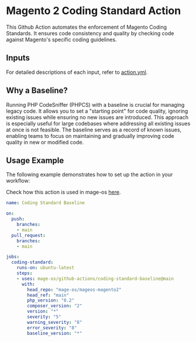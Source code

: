 # Magento 2 Coding Standard Action

This Github Action automates the enforcement of Magento Coding Standards. It ensures code consistency and quality by checking code against Magento's specific coding guidelines.

## Inputs

For detailed descriptions of each input, refer to [action.yml](./action.yml).

## Why a Baseline?

Running PHP CodeSniffer (PHPCS) with a baseline is crucial for managing legacy code. It allows you to set a "starting point" for code quality, ignoring existing issues while ensuring no new issues are introduced. This approach is especially useful for large codebases where addressing all existing issues at once is not feasible. The baseline serves as a record of known issues, enabling teams to focus on maintaining and gradually improving code quality in new or modified code.

## Usage Example

The following example demonstrates how to set up the action in your workflow:

Check how this action is used in mage-os [here](https://github.com/mage-os/mageos-magento2/blob/2.4-develop/.github/workflows/coding-standard-baseline.yml).

```yml
name: Coding Standard Baseline

on:
  push:
    branches:
    - main
  pull_request:
    branches:
    - main

jobs:
  coding-standard:
    runs-on: ubuntu-latest
    steps:
    - uses: mage-os/github-actions/coding-standard-baseline@main
      with:
        head_repo: "mage-os/mageos-magento2"
        head_ref: "main"
        php_version: "8.2"
        composer_version: "2"
        version: "*"
        severity: "5"
        warning_severity: "8"
        error_severity: "8"
        baseline_version: "*"
```
